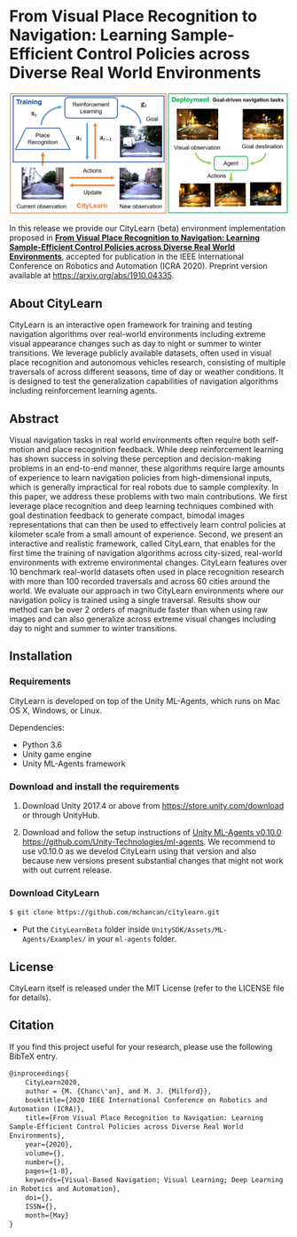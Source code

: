 # From Visual Place Recognition to Navigation: Learning Sample-Efficient Control Policies across Diverse Real World Environments

![alt text](readme/citylearn.png "CityLearn")

In this release we provide our CityLearn (beta) environment implementation proposed in [**From Visual Place Recognition to Navigation: Learning Sample-Efficient Control Policies across Diverse Real World Environments**](https://arxiv.org/pdf/1910.04335.pdf), accepted for publication in the IEEE International Conference on Robotics and Automation (ICRA 2020). Preprint version available at https://arxiv.org/abs/1910.04335.

## About CityLearn

CityLearn is an interactive open framework for training and testing navigation algorithms over real-world environments including extreme visual appearance changes such as day to night or summer to winter transitions. We leverage publicly available datasets, often used in visual place recognition and autonomous vehicles research, consisting of multiple traversals of across different seasons, time of day or weather conditions. It is designed to test the generalization capabilities of navigation algorithms including reinforcement learning agents.

## Abstract

Visual navigation tasks in real world environments often require both self-motion and place recognition feedback. While deep reinforcement learning has shown success in solving these perception and decision-making problems in an end-to-end manner, these algorithms require large amounts of experience to learn navigation policies from high-dimensional inputs, which is generally impractical for real robots due to sample complexity. In this paper, we address these problems with two main contributions. We first leverage place recognition and deep learning techniques combined with goal destination feedback to generate compact, bimodal images representations that can then be used to effectively learn control policies at kilometer scale from a small amount of experience. Second, we present an interactive and realistic framework, called CityLearn, that enables for the first time the training of navigation algorithms across city-sized, real-world environments with extreme environmental changes. CityLearn features over 10 benchmark real-world datasets often used in place recognition research with more than 100 recorded traversals and across 60 cities around the world. We evaluate our approach in two CityLearn environments where our navigation policy is trained using a single traversal. Results show our method can be over 2 orders of magnitude faster than when using raw images and can also generalize across extreme visual changes including day to night and summer to winter transitions.

## Installation

### Requirements

CityLearn is developed on top of the Unity ML-Agents, which runs on Mac OS X, Windows, or Linux.

Dependencies:

* Python 3.6
* Unity game engine
* Unity ML-Agents framework

### Download and install the requirements

1. Download Unity 2017.4 or above from https://store.unity.com/download or through UnityHub.

2. Download and follow the setup instructions of [Unity ML-Agents v0.10.0](https://github.com/Unity-Technologies/ml-agents/releases/tag/0.10.0) https://github.com/Unity-Technologies/ml-agents. We recommend to use v0.10.0 as we develod CityLearn using that version and also because new versions present substantial changes that might not work with out current release.

### Download CityLearn

  ```bash
  $ git clone https://github.com/mchancan/citylearn.git
  ```
  
  * Put the `CityLearnBeta` folder inside `UnitySDK/Assets/ML-Agents/Examples/` in your `ml-agents` folder.

## License

CityLearn itself is released under the MIT License (refer to the LICENSE file for details).

## Citation

If you find this project useful for your research, please use the following BibTeX entry.

	@inproceedings{
		CityLearn2020,
		author = {M. {Chanc\'an}, and M. J. {Milford}},
		booktitle={2020 IEEE International Conference on Robotics and Automation (ICRA)}, 
		title={From Visual Place Recognition to Navigation: Learning Sample-Efficient Control Policies across Diverse Real World Environments}, 
		year={2020}, 
		volume={}, 
		number={}, 
		pages={1-8}, 
		keywords={Visual-Based Navigation; Visual Learning; Deep Learning in Robotics and Automation},
		doi={},
		ISSN={},
		month={May}
	}
